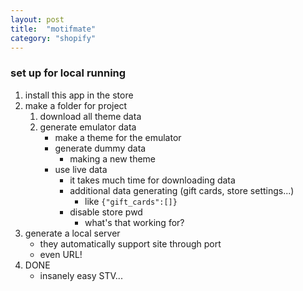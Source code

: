 ```yaml
---
layout: post
title:  "motifmate"
category: "shopify"
---
```

### set up for local running
1. install this app in the store
1. make a folder for project
    1. download all theme data
    1. generate emulator data
        - make a theme for the emulator
        - generate dummy data
            - making a new theme
        - use live data
            - it takes much time for downloading data
            - additional data generating (gift cards, store settings...)
                - like `{"gift_cards":[]}`
            - disable store pwd
                - what's that working for?
1. generate a local server
    - they automatically support site through port
    - even URL!
1. DONE
    - insanely easy STV...